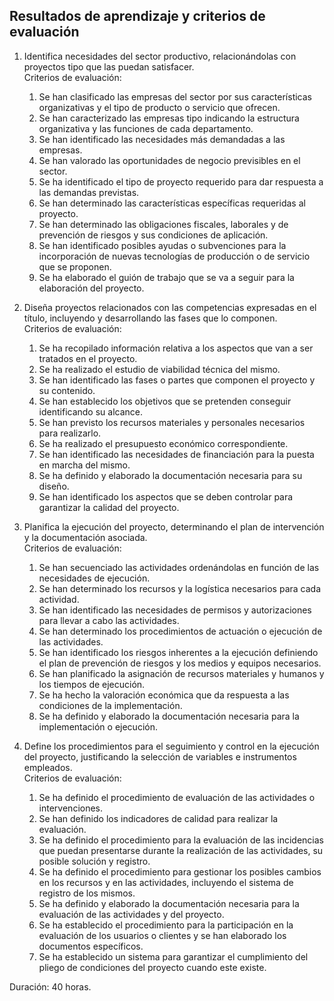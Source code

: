 ## Resultados de aprendizaje y criterios de evaluación

1. Identifica necesidades del sector productivo, relacionándolas con proyectos tipo que las puedan satisfacer.  
    Criterios de evaluación:
    1. Se han clasificado las empresas del sector por sus características organizativas y el tipo de producto o servicio que ofrecen.
    2. Se han caracterizado las empresas tipo indicando la estructura organizativa y las funciones de cada departamento.
    3. Se han identificado las necesidades más demandadas a las empresas.
    4. Se han valorado las oportunidades de negocio previsibles en el sector.
    5. Se ha identificado el tipo de proyecto requerido para dar respuesta a las demandas previstas.
    6. Se han determinado las características específicas requeridas al proyecto.
    7. Se han determinado las obligaciones fiscales, laborales y de prevención de riesgos y sus condiciones de aplicación.
    8. Se han identificado posibles ayudas o subvenciones para la incorporación de nuevas tecnologías de producción o de servicio que se proponen.
    9. Se ha elaborado el guión de trabajo que se va a seguir para la elaboración del proyecto.

2. Diseña proyectos relacionados con las competencias expresadas en el título, incluyendo y desarrollando las fases que lo componen.  
    Criterios de evaluación:
    1. Se ha recopilado información relativa a los aspectos que van a ser tratados en el proyecto.
    2. Se ha realizado el estudio de viabilidad técnica del mismo.
    3. Se han identificado las fases o partes que componen el proyecto y su contenido.
    4. Se han establecido los objetivos que se pretenden conseguir identificando su alcance.
    5. Se han previsto los recursos materiales y personales necesarios para realizarlo.
    6. Se ha realizado el presupuesto económico correspondiente.
    7. Se han identificado las necesidades de financiación para la puesta en marcha del mismo.
    8. Se ha definido y elaborado la documentación necesaria para su diseño.
    9. Se han identificado los aspectos que se deben controlar para garantizar la calidad del proyecto.

3. Planifica la ejecución del proyecto, determinando el plan de intervención y la documentación asociada.  
    Criterios de evaluación:
    1. Se han secuenciado las actividades ordenándolas en función de las necesidades de ejecución.
    2. Se han determinado los recursos y la logística necesarios para cada actividad.
    3. Se han identificado las necesidades de permisos y autorizaciones para llevar a cabo las actividades.
    4. Se han determinado los procedimientos de actuación o ejecución de las actividades.
    5. Se han identificado los riesgos inherentes a la ejecución definiendo el plan de prevención de riesgos y los medios y equipos necesarios.
    6. Se han planificado la asignación de recursos materiales y humanos y los tiempos de ejecución.
    7. Se ha hecho la valoración económica que da respuesta a las condiciones de la implementación.
    8. Se ha definido y elaborado la documentación necesaria para la implementación o ejecución.

4. Define los procedimientos para el seguimiento y control en la ejecución del proyecto, justificando la selección de variables e instrumentos empleados.  
    Criterios de evaluación:
    1. Se ha definido el procedimiento de evaluación de las actividades o intervenciones.
    2. Se han definido los indicadores de calidad para realizar la evaluación.
    3. Se ha definido el procedimiento para la evaluación de las incidencias que puedan presentarse durante la realización de las actividades, su posible solución y registro.
    4. Se ha definido el procedimiento para gestionar los posibles cambios en los recursos y en las actividades, incluyendo el sistema de registro de los mismos.
    5. Se ha definido y elaborado la documentación necesaria para la evaluación de las actividades y del proyecto.
    6. Se ha establecido el procedimiento para la participación en la evaluación de los usuarios o clientes y se han elaborado los documentos específicos.
    7. Se ha establecido un sistema para garantizar el cumplimiento del pliego de condiciones del proyecto cuando este existe.

Duración: 40 horas.
